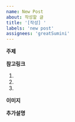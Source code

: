 ```yaml
---
name: New Post
about: 작성할 글
title: '[작성] '
labels: 'new post'
assignees: 'greatSumini'
---
```


**주제**

**참고링크**

1.
2.
3.

**이미지**

**추가설명**
